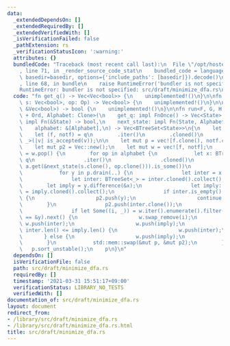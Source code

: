 ```yaml
---
data:
  _extendedDependsOn: []
  _extendedRequiredBy: []
  _extendedVerifiedWith: []
  _isVerificationFailed: false
  _pathExtension: rs
  _verificationStatusIcon: ':warning:'
  attributes: {}
  bundledCode: "Traceback (most recent call last):\n  File \"/opt/hostedtoolcache/Python/3.9.5/x64/lib/python3.9/site-packages/onlinejudge_verify/documentation/build.py\"\
    , line 71, in _render_source_code_stat\n    bundled_code = language.bundle(stat.path,\
    \ basedir=basedir, options={'include_paths': [basedir]}).decode()\n  File \"/opt/hostedtoolcache/Python/3.9.5/x64/lib/python3.9/site-packages/onlinejudge_verify/languages/user_defined.py\"\
    , line 68, in bundle\n    raise RuntimeError('bundler is not specified: {}'.format(path.as_posix()))\n\
    RuntimeError: bundler is not specified: src/draft/minimize_dfa.rs\n"
  code: "fn get_q() -> Vec<Vec<bool>> {\n    unimplemented!()\n}\n\nfn next_state(mut\
    \ s: Vec<bool>, op: Op) -> Vec<bool> {\n    unimplemented!()\n}\n\nfn is_accepted(v:\
    \ &Vec<bool>) -> bool {\n    unimplemented!()\n}\n\nfn run<F, G, H, State: Clone\
    \ + Ord, Alphabet: Clone>(\n    get_q: impl FnOnce() -> Vec<State>,\n    is_accepted:\
    \ impl Fn(&State) -> bool,\n    next_state: impl Fn(State, Alphabet) -> State,\n\
    \    alphabet: &[Alphabet],\n) -> Vec<BTreeSet<State>>\n{\n    let q = get_q();\n\
    \    let (f, notf) = q\n        .iter()\n        .cloned()\n        .partition::<BTreeSet<_>,\
    \ _>(|v| is_accepted(v));\n\n    let mut p = vec![f.clone(), notf.clone()];\n\
    \    let mut p2 = Vec::new();\n    let mut w = vec![f, notf];\n    while let Some(a)\
    \ = w.pop() {\n        for op in alphabet {\n            let x: BTreeSet<_> =\
    \ q\n                .iter()\n                .cloned()\n                .filter(|s|\
    \ a.get(&next_state(s.clone(), op.clone())).is_some())\n                .collect();\n\
    \            for y in p.drain(..) {\n                let inter = x.intersection(&y);\n\
    \                let inter: BTreeSet<_> = inter.cloned().collect();\n        \
    \        let imply = y.difference(&x);\n                let imply: BTreeSet<_>\
    \ = imply.cloned().collect();\n                if inter.is_empty() || imply.is_empty()\
    \ {\n                    p2.push(y);\n                    continue;\n        \
    \        }\n                p2.push(inter.clone());\n                p2.push(imply.clone());\n\
    \                if let Some((i, _)) = w.iter().enumerate().filter(|&(_, s)| s\
    \ == &y).next() {\n                    w.swap_remove(i);\n                   \
    \ w.push(inter);\n                    w.push(imply);\n                } else if\
    \ inter.len() <= imply.len() {\n                    w.push(inter);\n         \
    \       } else {\n                    w.push(imply);\n                }\n    \
    \        }\n            std::mem::swap(&mut p, &mut p2);\n        }\n    }\n \
    \   p.sort_unstable();\n    p\n}\n"
  dependsOn: []
  isVerificationFile: false
  path: src/draft/minimize_dfa.rs
  requiredBy: []
  timestamp: '2021-03-31 15:51:17+09:00'
  verificationStatus: LIBRARY_NO_TESTS
  verifiedWith: []
documentation_of: src/draft/minimize_dfa.rs
layout: document
redirect_from:
- /library/src/draft/minimize_dfa.rs
- /library/src/draft/minimize_dfa.rs.html
title: src/draft/minimize_dfa.rs
---
```

